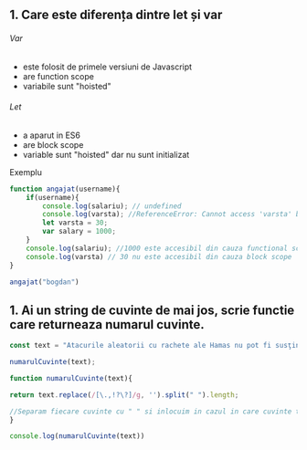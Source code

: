 ## 1. Care este diferența dintre let și var
###### Var
- este folosit de primele versiuni de Javascript
- are function scope
- variabile sunt "hoisted"

###### Let
- a aparut in ES6
- are block scope
- variable sunt "hoisted" dar nu sunt initializat

Exemplu
```javaScript
function angajat(username){
	if(username){
		console.log(salariu); // undefined
		console.log(varsta); //ReferenceError: Cannot access 'varsta' before initialization
		let varsta = 30;
		var salary = 1000;
	}
	console.log(salariu); //1000 este accesibil din cauza functional scope
	console.log(varsta) // 30 nu este accesibil din cauza block scope
}

angajat("bogdan")
```


## 1. Ai un string de cuvinte de mai jos, scrie functie care returneaza numarul cuvinte.
```JavaScript
const text = "Atacurile aleatorii cu rachete ale Hamas nu pot fi susţinute, însă, încetarea focului nu era în totalitate responsabilitatea Hamas."

numarulCuvinte(text);
```

```JavaScript
function numarulCuvinte(text){

return text.replace(/[\.,!?\?]/g, '').split(" ").length;

//Separam fiecare cuvinte cu " " si inlocuim in cazul in care cuvinte termina cu ., !, ? etc. si returnam lungimea lui array-ul
}

console.log(numarulCuvinte(text))
```